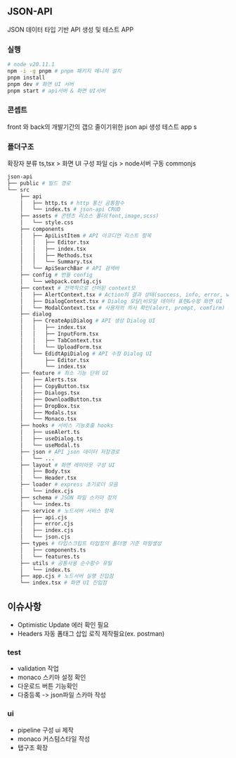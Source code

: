 ## JSON-API

JSON 데이터 타입 기반 API 생성 및 테스트 APP

### 실행

```bash
# node v20.11.1
npm -i -g pnpm # pnpm 패키지 메니저 설치
pnpm install
pnpm dev # 화면 UI 서버
pnpm start # api서버 & 화면 UI서버
```

### 콘셉트

front 와 back의 개발기간의 갭으 줄이기위한 json api 생성 테스트 app
s

### 폴더구조

확장자 분류
ts,tsx > 화면 UI 구성 파일
cjs > node서버 구동 commonjs

```bash
json-api
├── public # 빌드 경로
└── src
    ├── api
    │   ├── http.ts # http 통신 공통함수
    │   └── index.ts # json-api CRUD
    ├── assets # 콘텐츠 리소스 폴더(font,image,scss)
    │   └── style.css
    ├── components
    │   ├── ApiListItem # API 아코디언 리스트 항목
    │   │   ├── Editor.tsx
    │   │   ├── index.tsx
    │   │   ├── Methods.tsx
    │   │   └── Summary.tsx
    │   └── ApiSearchBar # API 검색바
    ├── config # 번들 config
    │   └── webpack.config.cjs
    ├── context # 전역적으로 선어된 context모
    │   ├── AlertContext.tsx # Action의 결과 상태(success, info, error, warning) 메시지 표시 UI
    │   ├── DialogContext.tsx # Dialog 모달|비모달 데이터 표현&수정 화면 UI
    │   └── ModalContext.tsx # 사용자의 의사 확인(alert, prompt, comfirm) 모달 UI(Promise 객체반환)
    ├── dialog
    │   ├── CreateApiDialog # API 생성 Dialog UI
    │   │   ├── index.tsx
    │   │   ├── InputForm.tsx
    │   │   ├── TabContext.tsx
    │   │   └── UploadForm.tsx
    │   └── EdidtApiDialog # API 수정 Dialog UI
    │       ├── Editor.tsx
    │       └── index.tsx
    ├── feature # 최소 기능 단위 UI
    │   ├── Alerts.tsx
    │   ├── CopyButton.tsx
    │   ├── Dialogs.tsx
    │   ├── DownloadButton.tsx
    │   ├── DropBox.tsx
    │   ├── Modals.tsx
    │   └── Monaco.tsx
    ├── hooks # 서비스 기능호출 hooks
    │   ├── useAlert.ts
    │   ├── useDialog.ts
    │   └── useModal.ts
    ├── json # API json 데이터 저장경로
    │   └── ...
    ├── layout # 화면 레이아웃 구성 UI
    │   ├── Body.tsx
    │   └── Header.tsx
    ├── loader # express 초기로더 모음
    │   └── index.cjs
    ├── schema # JSON 파일 스키마 정의
    │   └── index.ts
    ├── service # 노드서버 서비스 항목
    │   ├── api.cjs
    │   ├── error.cjs
    │   ├── index.cjs
    │   └── json.cjs
    ├── types # 타입스크립트 타입정의 폴더명 기준 파일생성
    │   ├── components.ts
    │   └── features.ts
    ├── utils # 공통사용 순수함수 유틸
    │   └── index.ts
    ├── app.cjs # 노드서버 실행 진입점
    └── index.tsx # 화면 UI 진입점
```

## 이슈사항

- Optimistic Update 에러 확인 필요
- Headers 자동 폼태그 삽입 로직 제작필요(ex. postman)

### test

- validation 작업
- monaco 스키마 설정 확인
- 다운로드 버튼 기능확인
- 다중등록 -> json파일 스카마 작성

### ui

- pipeline 구성 ui 제작
- monaco 커스텀스타일 작성
- 탭구조 확장
